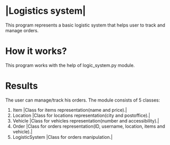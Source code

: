 # |Logistics system|
This program represents a basic logistic system that helps user to track and manage orders.
# How it works?
This program works with the help of logic_system.py module.
# Results
The user can manage/track his orders. 
The module consists of 5 classes:
1. Item |Class for items representation(name and price).|
2. Location |Class for locations representation(city and postoffice).|
3. Vehicle |Class for vehicles representation(number and accessibility).|
4. Order |Class for orders representation(ID, username, location, items and vehicle).|
5. LogisticSystem |Class for orders manipulation.|